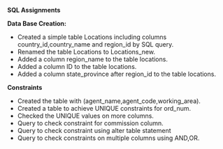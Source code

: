 **SQL Assignments**

**Data Base Creation:**

- Created a simple table Locations including columns country_id,country_name and region_id by SQL query.
- Renamed the table Locations to Locations_new. 
- Added a column region_name to the table locations. 
- Added a column ID to the table locations. 
- Added a column state_province after region_id to the table locations. 

**Constraints**

- Created the  table with (agent_name,agent_code,working_area).
- Created a table to achieve UNIQUE constraints for ord_num.
- Checked the UNIQUE values on more columns.
- Query to check constraint for commission column.
- Query  to check constraint using alter table statement
- Query to check constraints on multiple columns using AND,OR.
